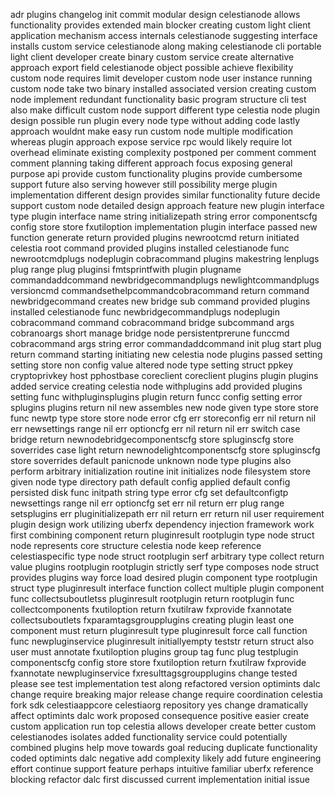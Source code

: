 adr plugins changelog init commit modular design celestianode allows functionality provides extended main blocker creating custom light client application mechanism access internals celestianode suggesting interface installs custom service celestianode along making celestianode cli portable light client developer create binary custom service create alternative approach export field celestianode object possible achieve flexibility custom node requires limit developer custom node user instance running custom node take two binary installed associated version creating custom node implement redundant functionality basic program structure cli test also make difficult custom node support different type celestia node plugin design possible run plugin every node type without adding code lastly approach wouldnt make easy run custom node multiple modification whereas plugin approach expose service rpc would likely require lot overhead eliminate existing complexity postponed per comment comment comment planning taking different approach focus exposing general purpose api provide custom functionality plugins provide cumbersome support future also serving however still possibility merge plugin implementation different design provides similar functionality future decide support custom node detailed design approach feature new plugin interface type plugin interface name string initializepath string error componentscfg config store store fxutiloption implementation plugin interface passed new function generate return provided plugins newrootcmd return initiated celestia root command provided plugins installed celestianode func newrootcmdplugs nodeplugin cobracommand plugins makestring lenplugs plug range plug pluginsi fmtsprintfwith plugin plugname commandaddcommand newbridgecommandplugs newlightcommandplugs versioncmd commandsethelpcommandcobracommand return command newbridgecommand creates new bridge sub command provided plugins installed celestianode func newbridgecommandplugs nodeplugin cobracommand command cobracommand bridge subcommand args cobranoargs short manage bridge node persistentprerune funccmd cobracommand args string error commandaddcommand init plug start plug return command starting initiating new celestia node plugins passed setting setting store non config value altered node type setting struct ppkey cryptoprivkey host pphostbase coreclient coreclient plugins plugin plugins added service creating celestia node withplugins add provided plugins setting func withpluginsplugins plugin return funcc config setting error splugins plugins return nil new assembles new node given type store store func newtp type store store node error cfg err storeconfig err nil return nil err newsettings range nil err optioncfg err nil return nil err switch case bridge return newnodebridgecomponentscfg store spluginscfg store soverrides case light return newnodelightcomponentscfg store spluginscfg store soverrides default panicnode unknown node type plugins also perform arbitrary initialization routine init initializes node filesystem store given node type directory path default config applied default config persisted disk func initpath string type error cfg set defaultconfigtp newsettings range nil err optioncfg set err nil return err plug range setsplugins err pluginitializepath err nil return err return nil user requirement plugin design work utilizing uberfx dependency injection framework work first combining component return pluginresult rootplugin type node struct node represents core structure celestia node keep reference celestiaspecific type node struct rootplugin serf arbitrary type collect return value plugins rootplugin rootplugin strictly serf type composes node struct provides plugins way force load desired plugin component type rootplugin struct type pluginresult interface function collect multiple plugin component func collectsuboutletss pluginresult rootplugin return rootplugin func collectcomponents fxutiloption return fxutilraw fxprovide fxannotate collectsuboutlets fxparamtagsgroupplugins creating plugin least one component must return pluginresult type pluginresult force call function func newpluginservice pluginresult initiallyempty teststr return struct also user must annotate fxutiloption plugins group tag func plug testplugin componentscfg config store store fxutiloption return fxutilraw fxprovide fxannotate newpluginservice fxresulttagsgroupplugins change tested please see test implementation test along refactored version optimints dalc change require breaking major release change require coordination celestia fork sdk celestiaappcore celestiaorg repository yes change dramatically affect optimints dalc work proposed consequence positive easier create custom application run top celestia allows developer create better custom celestianodes isolates added functionality service could potentially combined plugins help move towards goal reducing duplicate functionality coded optimints dalc negative add complexity likely add future engineering effort continue support feature perhaps intuitive familiar uberfx reference blocking refactor dalc first discussed current implementation initial issue